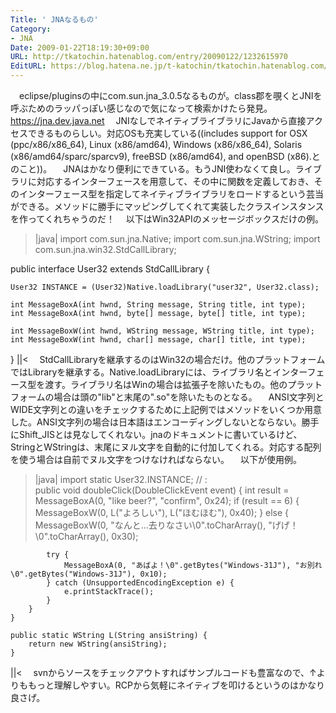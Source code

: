 ```yaml
---
Title: ' JNAなるもの'
Category:
- JNA
Date: 2009-01-22T18:19:30+09:00
URL: http://tkatochin.hatenablog.com/entry/20090122/1232615970
EditURL: https://blog.hatena.ne.jp/t-katochin/tkatochin.hatenablog.com/atom/entry/6653586347154754306
---
```


　eclipse/pluginsの中にcom.sun.jna_3.0.5なるものが。class郡を覗くとJNIを呼ぶためのラッパっぽい感じなので気になって検索かけたら発見。https://jna.dev.java.net
　JNIなしでネイティブライブラリにJavaから直接アクセスできるものらしい。対応OSも充実している((includes support for OSX (ppc/x86/x86_64), Linux (x86/amd64), Windows (x86/x86_64), Solaris (x86/amd64/sparc/sparcv9), freeBSD (x86/amd64), and openBSD (x86).とのこと))。
　JNAはかなり便利にできている。もうJNI使わなくて良し。ライブラリに対応するインターフェースを用意して、その中に関数を定義しておき、そのインターフェース型を指定してネイティブライブラリをロードするという芸当ができる。メソッドに勝手にマッピングしてくれて実装したクラスインスタンスを作ってくれちゃうのだ！
　以下はWin32APIのメッセージボックスだけの例。
>|java|
import com.sun.jna.Native;
import com.sun.jna.WString;
import com.sun.jna.win32.StdCallLibrary;

public interface User32 extends StdCallLibrary {

    User32 INSTANCE = (User32)Native.loadLibrary("user32", User32.class);

    int MessageBoxA(int hwnd, String message, String title, int type);
    int MessageBoxA(int hwnd, byte[] message, byte[] title, int type);

    int MessageBoxW(int hwnd, WString message, WString title, int type);
    int MessageBoxW(int hwnd, char[] message, char[] title, int type);
}
||<
　StdCallLibraryを継承するのはWin32の場合だけ。他のプラットフォームではLibraryを継承する。Native.loadLibraryには、ライブラリ名とインターフェース型を渡す。ライブラリ名はWinの場合は拡張子を除いたもの。他のプラットフォームの場合は頭の"lib"と末尾の".so"を除いたものとなる。
　ANSI文字列とWIDE文字列との違いをチェックするために上記例ではメソッドをいくつか用意した。ANSI文字列の場合は日本語はエンコーディングしないとならない。勝手にShift_JISとは見なしてくれない。jnaのドキュメントに書いているけど、StringとWStringは、末尾にヌル文字を自動的に付加してくれる。対応する配列を使う場合は自前でヌル文字をつけなければならない。
　以下が使用例。
>|java|
import static User32.INSTANCE;
// :    
    public void doubleClick(DoubleClickEvent event) {
        int result = MessageBoxA(0, "like beer?", "confirm", 0x24);
        if (result == 6) {
            MessageBoxW(0, L("よろしい"), L("ほむほむ"), 0x40);
        } else {
            MessageBoxW(0, "なんと…去りなさい\0".toCharArray(), "げげ！\0".toCharArray(), 0x30);
            
            try {
                MessageBoxA(0, "あばよ！\0".getBytes("Windows-31J"), "お別れ\0".getBytes("Windows-31J"), 0x10);
            } catch (UnsupportedEncodingException e) {
                e.printStackTrace();
            }
        }
    }

    public static WString L(String ansiString) {
        return new WString(ansiString);
    }
||<
　svnからソースをチェックアウトすればサンプルコードも豊富なので、↑よりももっと理解しやすい。RCPから気軽にネイティブを叩けるというのはかなり良さげ。
